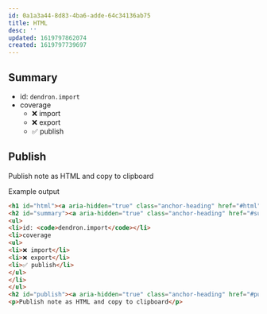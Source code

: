 ```yaml
---
id: 0a1a3a44-8d83-4ba6-adde-64c34136ab75
title: HTML
desc: ''
updated: 1619797862074
created: 1619797739697
---
```



## Summary
- id: `dendron.import`
- coverage
  - ❌ import
  - ❌ export
  - ✅ publish

## Publish
Publish note as HTML and copy to clipboard

Example output
```html
<h1 id="html"><a aria-hidden="true" class="anchor-heading" href="#html"><svg aria-hidden="true" viewBox="0 0 16 16"><use xlink:href="#svg-link"></use></svg></a>HTML</h1>
<h2 id="summary"><a aria-hidden="true" class="anchor-heading" href="#summary"><svg aria-hidden="true" viewBox="0 0 16 16"><use xlink:href="#svg-link"></use></svg></a>Summary</h2>
<ul>
<li>id: <code>dendron.import</code></li>
<li>coverage
<ul>
<li>❌ import</li>
<li>❌ export</li>
<li>✅ publish</li>
</ul>
</li>
</ul>
<h2 id="publish"><a aria-hidden="true" class="anchor-heading" href="#publish"><svg aria-hidden="true" viewBox="0 0 16 16"><use xlink:href="#svg-link"></use></svg></a>Publish</h2>
<p>Publish note as HTML and copy to clipboard</p>
```
